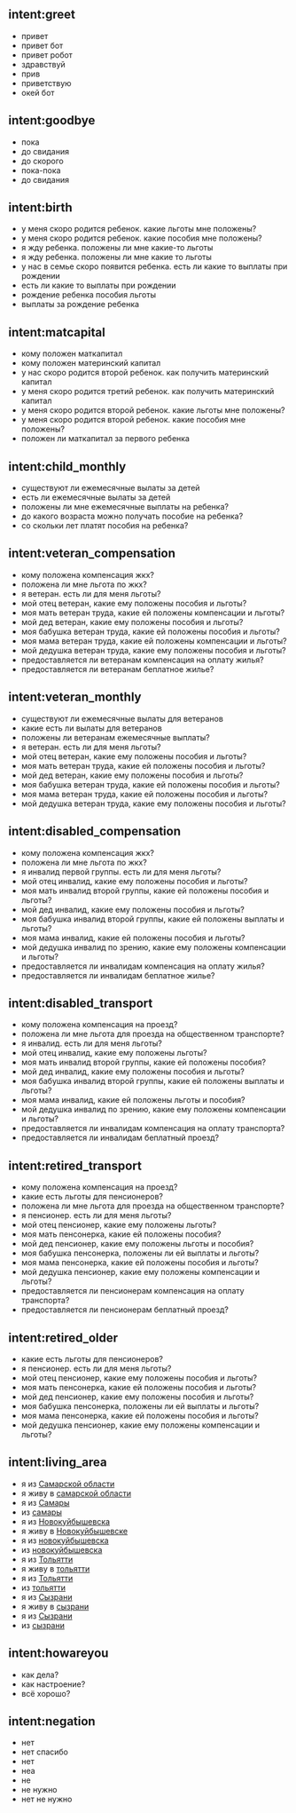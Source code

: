 ## intent:greet
- привет
- привет бот
- привет робот
- здравствуй
- прив
- приветствую
- окей бот

## intent:goodbye
- пока
- до свидания
- до скорого
- пока-пока
- до свидания

## intent:birth
- у меня скоро родится ребенок. какие льготы мне положены?
- у меня скоро родится ребенок. какие пособия мне положены?
- я жду ребенка. положены ли мне какие-то льготы
- я жду ребенка. положены ли мне какие то льготы
- у нас в семье скоро появится ребенка. есть ли какие то выплаты при рождении
- есть ли какие то выплаты при рождении
- рождение ребенка пособия льготы
- выплаты за рождение ребенка

## intent:matcapital
- кому положен маткапитал
- кому положен материнский капитал
- у нас скоро родится второй ребенок. как получить материнский капитал
- у меня скоро родится третий ребенок. как получить материнский капитал
- у меня скоро родится второй ребенок. какие льготы мне положены?
- у меня скоро родится второй ребенок. какие пособия мне положены?
- положен ли маткапитал за первого ребенка

## intent:child_monthly
- существуют ли ежемесячные вылаты за детей
- есть ли ежемесячные вылаты за детей
- положены ли мне ежемесячные выплаты на ребенка?
- до какого возраста можно получать пособие на ребенка?
- со скольки лет платят пособия на ребенка?

## intent:veteran_compensation
- кому положена компенсация жкх?
- положена ли мне льгота по жкх?
- я ветеран. есть ли для меня льготы?
- мой отец ветеран, какие ему положены пособия и льготы?
- моя мать ветеран труда, какие ей положены компенсации и льготы?
- мой дед ветеран, какие ему положены пособия и льготы?
- моя бабушка ветеран труда, какие ей положены пособия и льготы?
- моя мама ветеран труда, какие ей положены компенсации и льготы?
- мой дедушка ветеран труда, какие ему положены пособия и льготы?
- предоставляется ли ветеранам компенсация на оплату жилья?
- предоставляется ли ветеранам беплатное жилье?

## intent:veteran_monthly
- существуют ли ежемесячные вылаты для ветеранов
- какие есть ли вылаты для ветеранов
- положены ли ветеранам ежемесячные выплаты?
- я ветеран. есть ли для меня льготы?
- мой отец ветеран, какие ему положены пособия и льготы?
- моя мать ветеран труда, какие ей положены пособия и льготы?
- мой дед ветеран, какие ему положены пособия и льготы?
- моя бабушка ветеран труда, какие ей положены пособия и льготы?
- моя мама ветеран труда, какие ей положены пособия и льготы?
- мой дедушка ветеран труда, какие ему положены пособия и льготы?

## intent:disabled_compensation
- кому положена компенсация жкх?
- положена ли мне льгота по жкх?
- я инвалид первой группы. есть ли для меня льготы?
- мой отец инвалид, какие ему положены пособия и льготы?
- моя мать инвалид второй группы, какие ей положены пособия и льготы?
- мой дед инвалид, какие ему положены пособия и льготы?
- моя бабушка инвалид второй группы, какие ей положены выплаты и льготы?
- моя мама инвалид, какие ей положены пособия и льготы?
- мой дедушка инвалид по зрению, какие ему положены компенсации и льготы?
- предоставляется ли инвалидам компенсация на оплату жилья?
- предоставляется ли инвалидам беплатное жилье?

## intent:disabled_transport
- кому положена компенсация на проезд?
- положена ли мне льгота для проезда на общественном транспорте?
- я инвалид. есть ли для меня льготы?
- мой отец инвалид, какие ему положены льготы?
- моя мать инвалид второй группы, какие ей положены пособия?
- мой дед инвалид, какие ему положены пособия и льготы?
- моя бабушка инвалид второй группы, какие ей положены выплаты и льготы?
- моя мама инвалид, какие ей положены льготы и пособия?
- мой дедушка инвалид по зрению, какие ему положены компенсации и льготы?
- предоставляется ли инвалидам компенсация на оплату транспорта?
- предоставляется ли инвалидам беплатный проезд?

## intent:retired_transport
- кому положена компенсация на проезд?
- какие есть льготы для пенсионеров?
- положена ли мне льгота для проезда на общественном транспорте?
- я пенсионер. есть ли для меня льготы?
- мой отец пенсионер, какие ему положены льготы?
- моя мать пенсонерка, какие ей положены пособия?
- мой дед пенсионер, какие ему положены льготы и пособия?
- моя бабушка пенсонерка, положены ли ей выплаты и льготы?
- моя мама пенсонерка, какие ей положены пособия и льготы?
- мой дедушка пенсионер, какие ему положены компенсации и льготы?
- предоставляется ли пенсионерам компенсация на оплату транспорта?
- предоставляется ли пенсионерам беплатный проезд?

## intent:retired_older
- какие есть льготы для пенсионеров?
- я пенсионер. есть ли для меня льготы?
- мой отец пенсионер, какие ему положены пособия и льготы?
- моя мать пенсонерка, какие ей положены пособия и льготы?
- мой дед пенсионер, какие ему положены пособия и льготы?
- моя бабушка пенсонерка, положены ли ей выплаты и льготы?
- моя мама пенсонерка, какие ей положены пособия и льготы?
- мой дедушка пенсионер, какие ему положены компенсации и льготы?

## intent:living_area
- я из [Самарской области](city:Самара)
- я живу в [самарской области](city:Самара)
- я из [Самары](city:Самара)
- из [самары](city:Самара)
- я из [Новокуйбышевска](city:Новокуйбышевск)
- я живу в [Новокуйбышевске](city:Новокуйбышевск)
- я из [новокуйбышевска](city:Новокуйбышевск)
- из [новокуйбышевска](city:Новокуйбышевск)
- я из [Тольятти](city:Тольятти)
- я живу в [тольятти](city:Тольятти)
- я из [Тольятти](city:Тольятти)
- из [тольятти](city:Тольятти)
- я из [Сызрани](city:Сызрань)
- я живу в [сызрани](city:Сызрань)
- я из [Сызрани](city:Сызрань)
- из [сызрани](city:Сызрань)

## intent:howareyou
- как дела?
- как настроение?
- всё хорошо?

## intent:negation
- нет
- нет спасибо
- нет
- неа
- не
- не нужно
- нет не нужно
